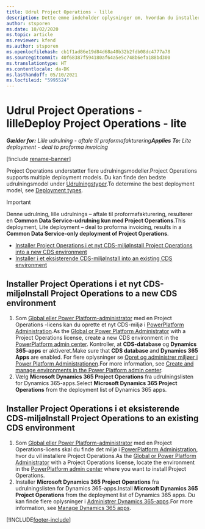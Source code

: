 ```yaml
---
title: Udrul Project Operations - lille
description: Dette emne indeholder oplysninger om, hvordan du installerer den lille udrulning af Project Operations - aftale til proformafakturering.
author: stsporen
ms.date: 10/02/2020
ms.topic: article
ms.reviewer: kfend
ms.author: stsporen
ms.openlocfilehash: cb1f1ad86e19d84d68a40b32b2fdb08dc4777a78
ms.sourcegitcommit: 40f68387f594180af64a5e5c748b6efa188bd300
ms.translationtype: HT
ms.contentlocale: da-DK
ms.lasthandoff: 05/10/2021
ms.locfileid: "5995524"
---
```

# <a name="deploy-project-operations---lite"></a><span data-ttu-id="ef168-103">Udrul Project Operations - lille</span><span class="sxs-lookup"><span data-stu-id="ef168-103">Deploy Project Operations - lite</span></span>

<span data-ttu-id="ef168-104">_**Gælder for:** Lille udrulning - aftale til proformafakturering_</span><span class="sxs-lookup"><span data-stu-id="ef168-104">_**Applies To:** Lite deployment - deal to proforma invoicing_</span></span>

[!include [rename-banner](~/includes/cc-data-platform-banner.md)]

<span data-ttu-id="ef168-105">Project Operations understøtter flere udrulningsmodeller.</span><span class="sxs-lookup"><span data-stu-id="ef168-105">Project Operations supports multiple deployment models.</span></span> <span data-ttu-id="ef168-106">Du kan finde den bedste udrulningsmodel under [Udrulningstyper](determine-deployment-type.md).</span><span class="sxs-lookup"><span data-stu-id="ef168-106">To determine the best deployment model, see [Deployment types](determine-deployment-type.md).</span></span>


> [!IMPORTANT]
> <span data-ttu-id="ef168-107">Denne udrulning, lille udrulnings – aftale til proformafakturering, resulterer en **Common Data Service-udrulning kun med Project Operations**.</span><span class="sxs-lookup"><span data-stu-id="ef168-107">This deployment, Lite deployment – deal to proforma invoicing, results in a **Common Data Service-only deployment of Project Operations**.</span></span>

- [<span data-ttu-id="ef168-108">Installer Project Operations i et nyt CDS-miljø</span><span class="sxs-lookup"><span data-stu-id="ef168-108">Install Project Operations into a new CDS environment</span></span>](#new)
- [<span data-ttu-id="ef168-109">Installer i et eksisterende CDS-miljø</span><span class="sxs-lookup"><span data-stu-id="ef168-109">Install into an existing CDS environment</span></span>](#existing)



## <a name="install-project-operations-to-a-new-cds-environment"></a><a name="new"></a><span data-ttu-id="ef168-110">Installer Project Operations i et nyt CDS-miljø</span><span class="sxs-lookup"><span data-stu-id="ef168-110">Install Project Operations to a new CDS environment</span></span>

1. <span data-ttu-id="ef168-111">Som [Global eller Power Platform-administrator](/power-platform/admin/global-service-administrators-can-administer-without-license) med en Project Operations -licens kan du oprette et nyt CDS-miljø i [PowerPlatform Administration](https://admin.powerplatform.com).</span><span class="sxs-lookup"><span data-stu-id="ef168-111">As the [Global or Power Platform Administrator](/power-platform/admin/global-service-administrators-can-administer-without-license) with a Project Operations license, create a new CDS environment in the [PowerPlatform admin center](https://admin.powerplatform.com).</span></span> <span data-ttu-id="ef168-112">Kontroller, at **CDS-database** og **Dynamics 365-apps** er aktiveret.</span><span class="sxs-lookup"><span data-stu-id="ef168-112">Make sure that **CDS database** and **Dynamics 365 Apps** are enabled.</span></span> <span data-ttu-id="ef168-113">For flere oplysninger se [Opret og administrer miljøer i Power Platform Administrationen](/power-platform/admin/create-environment#create-an-environment-in-the-power-platform-admin-center).</span><span class="sxs-lookup"><span data-stu-id="ef168-113">For more information, see [Create and manage environments in the Power Platform admin center](/power-platform/admin/create-environment#create-an-environment-in-the-power-platform-admin-center).</span></span>
2. <span data-ttu-id="ef168-114">Vælg **Microsoft Dynamics 365 Project Operations** fra udrulningslisten for Dynamics 365-apps.</span><span class="sxs-lookup"><span data-stu-id="ef168-114">Select **Microsoft Dynamics 365 Project Operations** from the deployment list of Dynamics 365 apps.</span></span>


## <a name="install-project-operations-to-an-existing-cds-environment"></a><a name="existing"></a><span data-ttu-id="ef168-115">Installer Project Operations i et eksisterende CDS-miljø</span><span class="sxs-lookup"><span data-stu-id="ef168-115">Install Project Operations to an existing CDS environment</span></span>

1. <span data-ttu-id="ef168-116">Som [Global eller Power Platform-administrator](/power-platform/admin/global-service-administrators-can-administer-without-license) med en Project Operations-licens skal du finde det miljø i [PowerPlatform Administration](https://admin.powerplatform.com), hvor du vil installere Project Operations.</span><span class="sxs-lookup"><span data-stu-id="ef168-116">As the [Global or Power Platform Administrator](/power-platform/admin/global-service-administrators-can-administer-without-license) with a Project Operations license, locate the environment in the [PowerPlatform admin center](https://admin.powerplatform.com) where you want to install Project Operations.</span></span>
2. <span data-ttu-id="ef168-117">Installer **Microsoft Dynamics 365 Project Operations** fra udrulningslisten for Dynamics 365-apps.</span><span class="sxs-lookup"><span data-stu-id="ef168-117">Install **Microsoft Dynamics 365 Project Operations** from the deployment list of Dynamics 365 apps.</span></span> <span data-ttu-id="ef168-118">Du kan finde flere oplysninger i [Administrer Dynamics 365-apps](/power-platform/admin/manage-apps).</span><span class="sxs-lookup"><span data-stu-id="ef168-118">For more information, see [Manage Dynamics 365 apps](/power-platform/admin/manage-apps).</span></span>




[!INCLUDE[footer-include](../includes/footer-banner.md)]